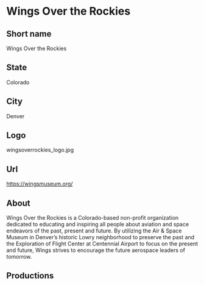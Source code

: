 # Wings Over the Rockies

## Short name

Wings Over the Rockies

## State

Colorado

## City

Denver

## Logo

wingsoverrockies_logo.jpg

## Url

https://wingsmuseum.org/

## About

Wings Over the Rockies is a Colorado-based non-profit organization dedicated to educating and inspiring all people about aviation and space endeavors of the past, present and future. By utilizing the Air & Space Museum in Denver’s historic Lowry neighborhood to preserve the past and the Exploration of Flight Center at Centennial Airport to focus on the present and future, Wings strives to encourage the future aerospace leaders of tomorrow.

## Productions 
 
